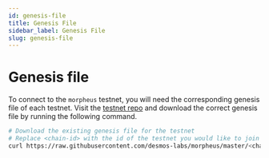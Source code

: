 ```yaml
---
id: genesis-file
title: Genesis File
sidebar_label: Genesis File
slug: genesis-file
---
```


# Genesis file

To connect to the `morpheus` testnet, you will need the corresponding genesis file of each testnet. Visit the [testnet repo](https://github.com/desmos-labs/morpheus) and download the correct genesis file by running the following command.

```bash
# Download the existing genesis file for the testnet
# Replace <chain-id> with the id of the testnet you would like to join
curl https://raw.githubusercontent.com/desmos-labs/morpheus/master/<chain-id>/genesis.json > $HOME/.mage/config/genesis.json
```
